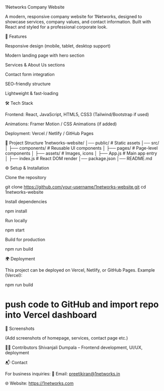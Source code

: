 1Networks Company Website

A modern, responsive company website for 1Networks, designed to showcase services, company values, and contact information. Built with React and styled for a professional corporate look.

🚀 Features

Responsive design (mobile, tablet, desktop support)

Modern landing page with hero section

Services & About Us sections

Contact form integration

SEO-friendly structure

Lightweight & fast-loading

🛠️ Tech Stack

Frontend: React, JavaScript, HTML5, CSS3 (Tailwind/Bootstrap if used)

Animations: Framer Motion / CSS Animations (if added)

Deployment: Vercel / Netlify / GitHub Pages

📂 Project Structure
1networks-website/
│── public/           # Static assets
│── src/
│   ├── components/   # Reusable UI components
│   ├── pages/        # Page-level components
│   ├── assets/       # Images, icons
│   ├── App.js        # Main app entry
│   ├── index.js      # React DOM render
│── package.json
│── README.md

⚙️ Setup & Installation

Clone the repository

git clone https://github.com/your-username/1networks-website.git
cd 1networks-website


Install dependencies

npm install


Run locally

npm start


Build for production

npm run build

🌍 Deployment

This project can be deployed on Vercel, Netlify, or GitHub Pages.
Example (Vercel):

npm run build
# push code to GitHub and import repo into Vercel dashboard

📸 Screenshots

(Add screenshots of homepage, services, contact page etc.)

👩‍💻 Contributors
Shivanjali Dumpala – Frontend development, UI/UX, deployment

📬 Contact

For business inquiries:
📧 Email:  preetikiran@1networks.in 

🌐 Website: https://1networks.com